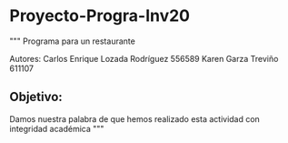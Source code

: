 # Proyecto-Progra-Inv20
"""
Programa para un restaurante

Autores:
  Carlos Enrique Lozada Rodríguez 556589
  Karen Garza Treviño             611107

Objetivo:
-

Damos nuestra palabra de que hemos realizado esta actividad con integridad académica
"""
